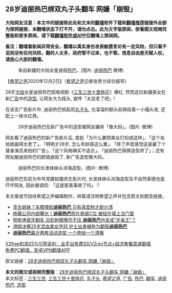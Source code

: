  <h2>28岁迪丽热巴绑双丸子头翻车 网嫌「崩毁」</h2> <p class="notice"><b>大陆网友注意：本文中的链接除此处和文末的<a href="https://github.com/bannedbook/fanqiang" >翻墙</a>软件下载和<a href="https://github.com/killgcd/justmysocks/blob/master/README.md">翻墙推荐</a>链接外全部为禁网链接，未翻墙状态下打不开，请勿点击。此为文字版禁闻，欲看图文视频完整版和更多禁闻，请下载<a href="https://github.com/bannedbook/fanqiang">翻墙软件或APP</a>后翻墙上禁闻网。</p><p>备注：翻墙看新闻非常安全，翻墙以真实身份发表敏感言论有一定风险，但只看不说则没有任何风险，翻的人太多，政府管不过来，也不管。信息自由是天赋人权，请放心大胆的翻墙。</b></p>  <div class="entry"> <figure><figcaption>来自新疆的大陆女星迪丽<a href="https://www.bannedbook.org/bnews/tag/%e7%83%ad%e5%b7%b4/" class="st_tag internal_tag" rel="tag" title="标签 热巴 下的日志">热巴</a>。(图片: <a href="https://www.bannedbook.org/bnews/tag/%e8%bf%aa%e4%b8%bd%e7%83%ad%e5%b7%b4/" class="st_tag internal_tag" rel="tag" title="标签 迪丽热巴 下的日志">迪丽热巴</a> 微博)</figcaption></figure> <p>【<span class='wp_keywordlink_affiliate'><a href="https://www.soundofhope.org" title="希望之声" target="_blank">希望之声</a></span>2020年12月2日】（<a href="https://www.bannedbook.org/bnews/tag/%e5%b8%8c%e6%9c%9b%e4%b9%8b%e5%a3%b0/" class="st_tag internal_tag" rel="tag" title="标签 希望之声 下的日志">希望之声</a>记者张贵兰综合报导）</p> <p>28岁<span class='wp_keywordlink_affiliate'><a href="https://www.bannedbook.org/" title="大陆" target="_blank">大陆</a></span>女星迪丽热巴因电视剧《<a href="https://www.bannedbook.org/bnews/tag/%E4%B8%89%E7%94%9F%E4%B8%89%E4%B8%96%E5%8D%81%E9%87%8C%E6%A1%83%E8%8A%B1/" class="st_tag internal_tag" rel="tag" title="标签 三生三世十里桃花 下的日志">三生三世十里桃花</a>》爆红, 然而这位新疆美女在新<a href="https://www.bannedbook.org/bnews/tag/%e5%b9%bf%e5%91%8a/" class="st_tag internal_tag" rel="tag" title="标签 广告 下的日志">广告</a>中的<a href="https://www.bannedbook.org/bnews/tag/%E9%80%A0%E5%9E%8B/" class="st_tag internal_tag" rel="tag" title="标签 造型 下的日志">造型</a>, 让网友大为摇头, 直呼「太显老了吧」!</p>  <p>在该支广告影片中, 迪丽热巴梳起双<a href="https://www.bannedbook.org/bnews/tag/%E4%B8%B8%E5%AD%90%E5%A4%B4/" class="st_tag internal_tag" rel="tag" title="标签 丸子头 下的日志">丸子头</a>, 光溜溜的额头前掉挂着一小撮头发, 还配上一抹大红唇。</p> <figure><figcaption>28岁迪丽热巴在新广告中的造型被网友嫌弃「像大妈」。(图片: 微博)</figcaption></figure> <p>网友看了迪丽热巴的新广告影片后, 直批「为什么要把美女打扮成这样」、「这个妆给她画得太老了」、「明明才28岁, 怎么年龄感这么重」、「除了声音感觉这是雇了个替身演员来拍的广告」、「这个风格确实不适合」、「迪丽热巴得罪造型师了」；还有网友酸迪丽热巴的颜值崩毁了, 新广告造型像大妈。</p>  <figure><figcaption>迪丽热巴的长发妹妹头浏海造型。(图片: 微博)</figcaption></figure> <p>迪丽热巴先前为中共党媒拍摄庆生影片时, 长发妹妹头浏海造型及不自然表情也是吓坏网友, 因此被调侃: 「这是医美事故了吗」？</p> <p>本文章或节目经希望之声编辑制作，转载请注明希望之声并包含原文标题及链接。</p>  <ul class='op-related-articles' title='相关阅读'> <li><a href='https://www.bannedbook.org/bnews/yule/20201023/1418813.html' target='_blank'>孪生姐妹？车模撞脸<b>迪丽热巴</b> 只有真爱粉才能分清</a></li> <li><a href='https://www.bannedbook.org/bnews/yule/20201008/1410085.html' target='_blank'>杨幂公司内部曝光！<b>迪丽热巴</b>照片稳居C位 被挂在墙上当门面</a></li> <li><a href='https://www.bannedbook.org/bnews/yule/20201007/1409487.html' target='_blank'>明星烤瓷牙翻车 白到刺眼嘴包不住 <b>迪丽热巴</b>也变成“牙亲王”？</a></li> <li><a href='https://www.bannedbook.org/bnews/yule/20200831/1388390.html' target='_blank'>港姐决赛25岁混血美女夺冠 护士出身被称为翻版<b>迪丽热巴</b></a></li> <li><a href='https://www.bannedbook.org/bnews/yule/20200811/1378152.html' target='_blank'><b>迪丽热巴</b>最近两套活动造型 一个艳丽一个清雅</a></li> </ul> <p class="texttj"> <a href="https://github.com/bannedbook/fanqiang/wiki/V2ray%E6%9C%BA%E5%9C%BA" target="_blank">V2free机场25%引荐返利：全平台免费SS/V2ray节点+经济套餐高速翻墙</a><br/> <a href="https://github.com/bannedbook/fanqiang/wiki/%E7%A6%81%E9%97%BB%E7%BD%91%E5%AE%89%E5%8D%93%E7%BF%BB%E5%A2%99%E6%96%B0%E9%97%BBAPP" target="_blank">免费PC翻墙、安卓VPN翻墙APP</a></p><p>原文链接：<a class="src_link"  href="https://www.soundofhope.org/post/449437" target="_blank">28岁迪丽热巴绑双丸子头翻车 网嫌「崩毁」</a></p><a name='sharetosocial'></a>       <div><b>本文的图文或视频完整版</b>：<a href='https://www.bannedbook.org/bnews/comments/20201203/1441139.html'>28岁迪丽热巴绑双丸子头翻车 网嫌「崩毁」</a></div>  </div><!--END ENTRY--> <div class="postfooter"> <div>本文标签：<a href="https://www.bannedbook.org/bnews/tag/%E4%B8%89%E7%94%9F%E4%B8%89%E4%B8%96/" rel="tag">三生三世</a>, <a href="https://www.bannedbook.org/bnews/tag/%E4%B8%89%E7%94%9F%E4%B8%89%E4%B8%96%E5%8D%81%E9%87%8C%E6%A1%83%E8%8A%B1/" rel="tag">三生三世十里桃花</a>, <a href="https://www.bannedbook.org/bnews/tag/%E4%B8%B8%E5%AD%90%E5%A4%B4/" rel="tag">丸子头</a>, <a href="https://www.bannedbook.org/bnews/tag/%e5%b8%8c%e6%9c%9b%e4%b9%8b%e5%a3%b0/" rel="tag">希望之声</a>, <a href="https://www.bannedbook.org/bnews/tag/%e5%b9%bf%e5%91%8a/" rel="tag">广告</a>, <a href="https://www.bannedbook.org/bnews/tag/%e7%83%ad%e5%b7%b4/" rel="tag">热巴</a>, <a href="https://www.bannedbook.org/bnews/tag/%E7%BF%BB%E8%BD%A6/" rel="tag">翻车</a>, <a href="https://www.bannedbook.org/bnews/tag/%e8%bf%aa%e4%b8%bd%e7%83%ad%e5%b7%b4/" rel="tag">迪丽热巴</a>, <a href="https://www.bannedbook.org/bnews/tag/%E9%80%A0%E5%9E%8B/" rel="tag">造型</a></div>  </div><!--END POSTFOOTER--> 